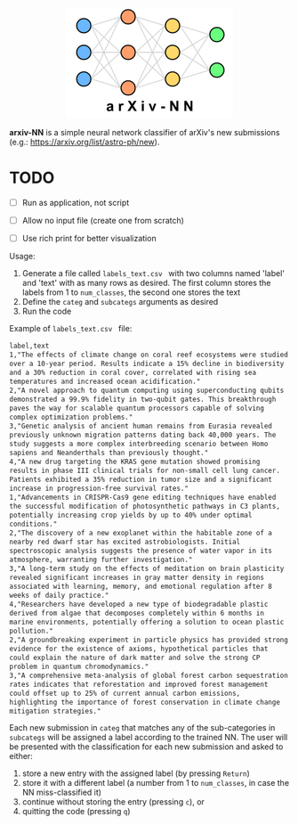 <div align="center">
  <br>
  <img src="arxivNN.png" alt="UCC" width="300"/>
  <br>
</div>

**arxiv-NN** is a simple neural network classifier of arXiv's new submissions
(e.g.: https://arxiv.org/list/astro-ph/new).

# TODO

- [ ] Run as application, not script
- [ ] Allow no input file (create one from scratch)
- [ ] Use rich print for better visualization


Usage:

1. Generate a file called `labels_text.csv ` with two columns named 'label' and
   'text' with as many rows as desired. The first column stores the labels
   from 1 to `num_classes`, the second one stores the text
2. Define the `categ` and `subcategs` arguments as desired
3. Run the code


Example of `labels_text.csv ` file:

```
label,text
1,"The effects of climate change on coral reef ecosystems were studied over a 10-year period. Results indicate a 15% decline in biodiversity and a 30% reduction in coral cover, correlated with rising sea temperatures and increased ocean acidification."
2,"A novel approach to quantum computing using superconducting qubits demonstrated a 99.9% fidelity in two-qubit gates. This breakthrough paves the way for scalable quantum processors capable of solving complex optimization problems."
3,"Genetic analysis of ancient human remains from Eurasia revealed previously unknown migration patterns dating back 40,000 years. The study suggests a more complex interbreeding scenario between Homo sapiens and Neanderthals than previously thought."
4,"A new drug targeting the KRAS gene mutation showed promising results in phase III clinical trials for non-small cell lung cancer. Patients exhibited a 35% reduction in tumor size and a significant increase in progression-free survival rates."
1,"Advancements in CRISPR-Cas9 gene editing techniques have enabled the successful modification of photosynthetic pathways in C3 plants, potentially increasing crop yields by up to 40% under optimal conditions."
2,"The discovery of a new exoplanet within the habitable zone of a nearby red dwarf star has excited astrobiologists. Initial spectroscopic analysis suggests the presence of water vapor in its atmosphere, warranting further investigation."
3,"A long-term study on the effects of meditation on brain plasticity revealed significant increases in gray matter density in regions associated with learning, memory, and emotional regulation after 8 weeks of daily practice."
4,"Researchers have developed a new type of biodegradable plastic derived from algae that decomposes completely within 6 months in marine environments, potentially offering a solution to ocean plastic pollution."
2,"A groundbreaking experiment in particle physics has provided strong evidence for the existence of axioms, hypothetical particles that could explain the nature of dark matter and solve the strong CP problem in quantum chromodynamics."
3,"A comprehensive meta-analysis of global forest carbon sequestration rates indicates that reforestation and improved forest management could offset up to 25% of current annual carbon emissions, highlighting the importance of forest conservation in climate change mitigation strategies."
```

Each new submission in `categ` that matches any of the sub-categories in `subcategs`
will be assigned a label according to the trained NN. The user will be presented
with the classification for each new submission and asked to either:

1. store a new entry with the assigned label (by pressing `Return`)
2. store it with a different label (a number from 1 to `num_classes`, in case the NN
    miss-classified it)
3. continue without storing the entry (pressing `c`), or
4. quitting the code (pressing `q`)


